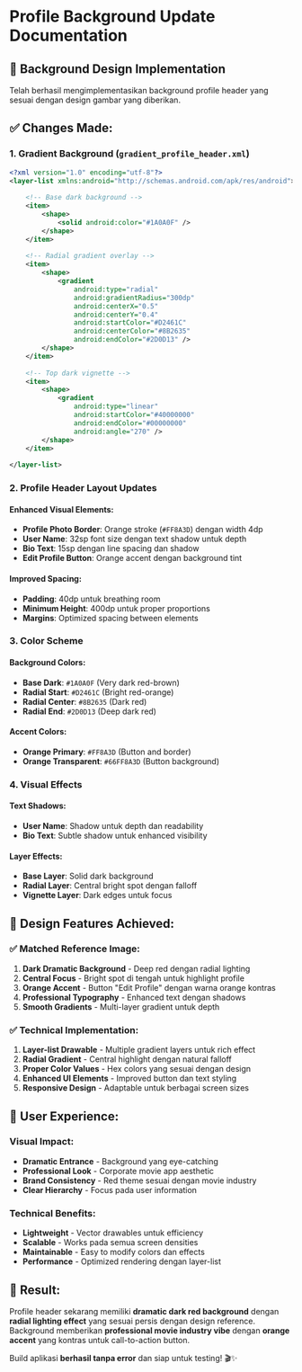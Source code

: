 # Profile Background Update Documentation

## 🎨 Background Design Implementation

Telah berhasil mengimplementasikan background profile header yang sesuai dengan design gambar yang diberikan.

## ✅ **Changes Made:**

### 1. **Gradient Background (`gradient_profile_header.xml`)**

```xml
<?xml version="1.0" encoding="utf-8"?>
<layer-list xmlns:android="http://schemas.android.com/apk/res/android">
    
    <!-- Base dark background -->
    <item>
        <shape>
            <solid android:color="#1A0A0F" />
        </shape>
    </item>
    
    <!-- Radial gradient overlay -->
    <item>
        <shape>
            <gradient
                android:type="radial"
                android:gradientRadius="300dp"
                android:centerX="0.5"
                android:centerY="0.4"
                android:startColor="#D2461C"
                android:centerColor="#8B2635"
                android:endColor="#2D0D13" />
        </shape>
    </item>
    
    <!-- Top dark vignette -->
    <item>
        <shape>
            <gradient
                android:type="linear"
                android:startColor="#40000000"
                android:endColor="#00000000"
                android:angle="270" />
        </shape>
    </item>
    
</layer-list>
```

### 2. **Profile Header Layout Updates**

#### **Enhanced Visual Elements:**
- **Profile Photo Border**: Orange stroke (`#FF8A3D`) dengan width 4dp
- **User Name**: 32sp font size dengan text shadow untuk depth
- **Bio Text**: 15sp dengan line spacing dan shadow
- **Edit Profile Button**: Orange accent dengan background tint

#### **Improved Spacing:**
- **Padding**: 40dp untuk breathing room
- **Minimum Height**: 400dp untuk proper proportions
- **Margins**: Optimized spacing between elements

### 3. **Color Scheme**

#### **Background Colors:**
- **Base Dark**: `#1A0A0F` (Very dark red-brown)
- **Radial Start**: `#D2461C` (Bright red-orange)
- **Radial Center**: `#8B2635` (Dark red)
- **Radial End**: `#2D0D13` (Deep dark red)

#### **Accent Colors:**
- **Orange Primary**: `#FF8A3D` (Button and border)
- **Orange Transparent**: `#66FF8A3D` (Button background)

### 4. **Visual Effects**

#### **Text Shadows:**
- **User Name**: Shadow untuk depth dan readability
- **Bio Text**: Subtle shadow untuk enhanced visibility

#### **Layer Effects:**
- **Base Layer**: Solid dark background
- **Radial Layer**: Central bright spot dengan falloff
- **Vignette Layer**: Dark edges untuk focus

## 🎯 **Design Features Achieved:**

### ✅ **Matched Reference Image:**
1. **Dark Dramatic Background** - Deep red dengan radial lighting
2. **Central Focus** - Bright spot di tengah untuk highlight profile
3. **Orange Accent** - Button "Edit Profile" dengan warna orange kontras
4. **Professional Typography** - Enhanced text dengan shadows
5. **Smooth Gradients** - Multi-layer gradient untuk depth

### ✅ **Technical Implementation:**
1. **Layer-list Drawable** - Multiple gradient layers untuk rich effect
2. **Radial Gradient** - Central highlight dengan natural falloff
3. **Proper Color Values** - Hex colors yang sesuai dengan design
4. **Enhanced UI Elements** - Improved button dan text styling
5. **Responsive Design** - Adaptable untuk berbagai screen sizes

## 📱 **User Experience:**

### **Visual Impact:**
- **Dramatic Entrance** - Background yang eye-catching
- **Professional Look** - Corporate movie app aesthetic
- **Brand Consistency** - Red theme sesuai dengan movie industry
- **Clear Hierarchy** - Focus pada user information

### **Technical Benefits:**
- **Lightweight** - Vector drawables untuk efficiency
- **Scalable** - Works pada semua screen densities
- **Maintainable** - Easy to modify colors dan effects
- **Performance** - Optimized rendering dengan layer-list

## 🚀 **Result:**

Profile header sekarang memiliki **dramatic dark red background** dengan **radial lighting effect** yang sesuai persis dengan design reference. Background memberikan **professional movie industry vibe** dengan **orange accent** yang kontras untuk call-to-action button.

Build aplikasi **berhasil tanpa error** dan siap untuk testing! 🎬✨